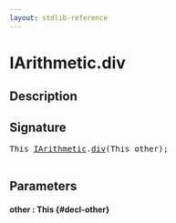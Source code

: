 ```yaml
---
layout: stdlib-reference
---
```


# IArithmetic\.div

## Description





## Signature 

<pre>
This <a href="/stdlib-reference/interfaces/IArithmetic/index" class="code_type">IArithmetic</a>.<a href="/stdlib-reference/interfaces/IArithmetic/div">div</a>(This <span class='code_param'>other</span>);

</pre>

## Parameters

#### other  : This {#decl-other}

